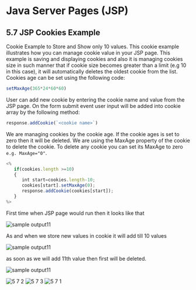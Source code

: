Java Server Pages (JSP)
=======================

5.7 JSP Cookies Example
-----------------------
Cookie Example to Store and Show only 10 values. This cookie example illustrates how you can manage cookie value in your JSP page. This example is saving and displaying cookies and also it is managing cookies size in such manner that if cookie size becomes greater than a limit (e.g 10 in this case), it will automatically deletes the oldest cookie from the list. Cookies age can be set using the following code: 
```javascript
setMaxAge(365*24*60*60)
```
User can add new cookie by entering the cookie name and value from the JSP page. On the form submit event user input will be added into cookie array by the following method: 
```javascript
response.addCookie(`<cookie name>`)
```
We are managing cookies by the cookie age. If the cookie ages is set to zero then it will be deleted. We are using the MaxAge property of the cookie to delete the cookie. To delete any cookie you can set its MaxAge to zero `e.g. MaxAge="0"`. 
```javascript
<% 
   if(cookies.length >=10) 
   { 
      int start=cookies.length-10;
      cookies[start].setMaxAge(0);
      response.addCookie(cookies[start]);
   } 
%>
```
First time when JSP page would run then it looks like that


![sample output11](http://www.roseindia.net/jsp/cookiestart.gif)

As and when we store new values in cookie it will add till 10 values


![sample output11](http://www.roseindia.net/jsp/cookiesave.gif)

as soon as we will add 11th value then first will be deleted.

![sample output11](http://www.roseindia.net/jsp/11thadded.gif)

![5 7 2](https://cloud.githubusercontent.com/assets/16961604/14279567/88770d88-fb4b-11e5-9e7d-fcdc0115903e.png)
![5 7 3](https://cloud.githubusercontent.com/assets/16961604/14279568/887c98fc-fb4b-11e5-9442-595b47e5c38e.png)
![5 7 1](https://cloud.githubusercontent.com/assets/16961604/14279569/8883a548-fb4b-11e5-936e-275ae8ed9ac6.png)


